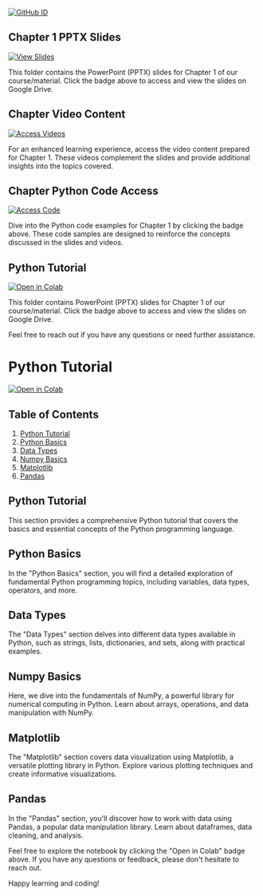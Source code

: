 [![GitHub ID](https://img.shields.io/badge/GitHub-MJAHMADEE-blue?style=flat&logo=github)](https://github.com/MJAHMADEE)

## Chapter 1 PPTX Slides

[![View Slides](https://img.shields.io/badge/View%20Slides-PowerPoint-blue?style=for-the-badge&logo=microsoft-powerpoint)](https://drive.google.com/drive/folders/1XUzMD3NeM6d2C00XEmMLnY8kHGDLSe6I?usp=sharing)

This folder contains the PowerPoint (PPTX) slides for Chapter 1 of our course/material. Click the badge above to access and view the slides on Google Drive.

## Chapter Video Content

[![Access Videos](https://img.shields.io/badge/Access-Videos-blue?style=for-the-badge&logo=google-drive)](https://drive.google.com/drive/folders/18wN1IZTdWT5aZTvemzJVywB97gIIqe_b?usp=sharing)

For an enhanced learning experience, access the video content prepared for Chapter 1. These videos complement the slides and provide additional insights into the topics covered.

## Chapter Python Code Access

[![Access Code](https://img.shields.io/badge/Access-Code-3776AB?style=for-the-badge&logo=python&logoColor=white)](https://drive.google.com/drive/folders/1C7EGXLh4KZjiO6692ANdPD528zIlfPbR?usp=sharing)

Dive into the Python code examples for Chapter 1 by clicking the badge above. These code samples are designed to reinforce the concepts discussed in the slides and videos.

## Python Tutorial

[![Open in Colab](https://colab.research.google.com/assets/colab-badge.svg)](https://colab.research.google.com/drive/1pqe0y56YY0baq-orZzBbPRG7kNqPox9_?usp=sharing)


This folder contains PowerPoint (PPTX) slides for Chapter 1 of our course/material. Click the badge above to access and view the slides on Google Drive.

Feel free to reach out if you have any questions or need further assistance.

# Python Tutorial

[![Open in Colab](https://colab.research.google.com/assets/colab-badge.svg)](https://colab.research.google.com/drive/1pqe0y56YY0baq-orZzBbPRG7kNqPox9_?usp=sharing)

## Table of Contents

1. [Python Tutorial](#python-tutorial)
2. [Python Basics](#python-basics)
3. [Data Types](#data-types)
4. [Numpy Basics](#numpy-basics)
5. [Matplotlib](#matplotlib)
6. [Pandas](#pandas)

## Python Tutorial

This section provides a comprehensive Python tutorial that covers the basics and essential concepts of the Python programming language.

## Python Basics

In the "Python Basics" section, you will find a detailed exploration of fundamental Python programming topics, including variables, data types, operators, and more.

## Data Types

The "Data Types" section delves into different data types available in Python, such as strings, lists, dictionaries, and sets, along with practical examples.

## Numpy Basics

Here, we dive into the fundamentals of NumPy, a powerful library for numerical computing in Python. Learn about arrays, operations, and data manipulation with NumPy.

## Matplotlib

The "Matplotlib" section covers data visualization using Matplotlib, a versatile plotting library in Python. Explore various plotting techniques and create informative visualizations.

## Pandas

In the "Pandas" section, you'll discover how to work with data using Pandas, a popular data manipulation library. Learn about dataframes, data cleaning, and analysis.

Feel free to explore the notebook by clicking the "Open in Colab" badge above. If you have any questions or feedback, please don't hesitate to reach out.

Happy learning and coding!
